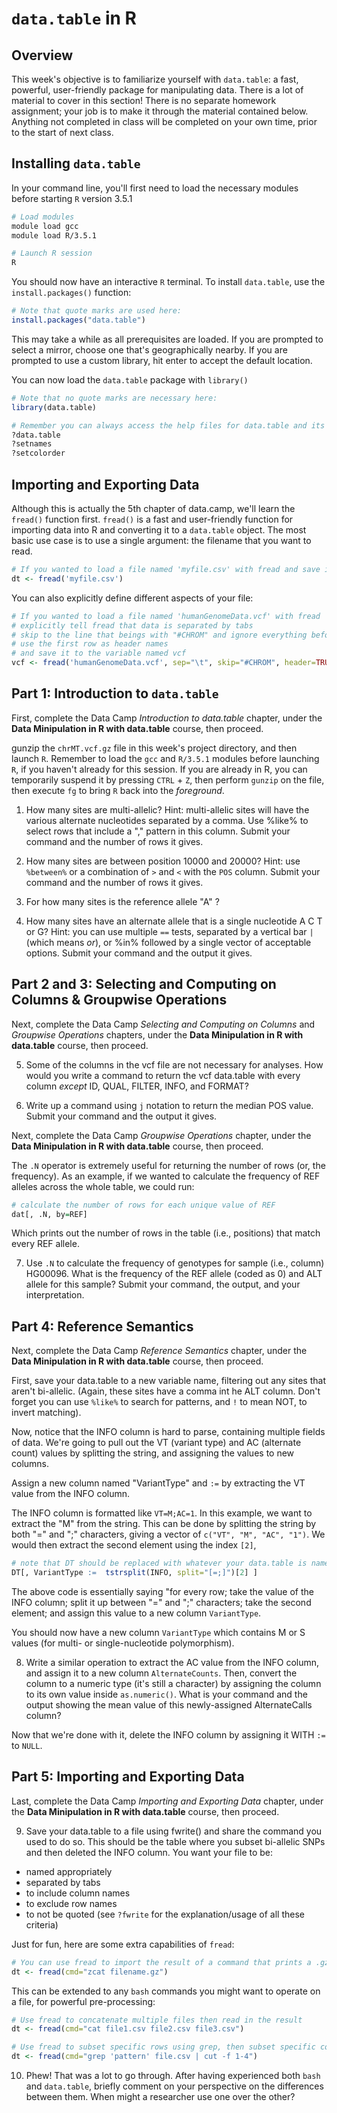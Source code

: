 # `data.table` in R

## Overview

This week's objective is to familiarize yourself with `data.table`: a fast, powerful, user-friendly package for manipulating data. There is a lot of material to cover in this section! There is no separate homework assignment; your job is to make it through the material contained below. Anything not completed in class will be completed on your own time, prior to the start of next class.

## Installing `data.table`

In your command line, you'll first need to load the necessary modules before starting `R` version 3.5.1

```bash
# Load modules
module load gcc
module load R/3.5.1

# Launch R session
R
```

You should now have an interactive `R` terminal. To install `data.table`, use the `install.packages()` function:

```R
# Note that quote marks are used here:
install.packages("data.table")
```


This may take a while as all prerequisites are loaded. If you are prompted to select a mirror, choose one that's geographically nearby. If you are prompted to use a custom library, hit enter to accept the default location.

You can now load the `data.table` package with `library()`

```R
# Note that no quote marks are necessary here:
library(data.table)

# Remember you can always access the help files for data.table and its functions with ?
?data.table
?setnames
?setcolorder
```

## Importing and Exporting Data

Although this is actually the 5th chapter of data.camp, we'll learn the `fread()` function first. `fread()` is a fast and user-friendly function for importing data into R and converting it to a `data.table` object. The most basic use case is to use a single argument: the filename that you want to read.

```R
# If you wanted to load a file named 'myfile.csv' with fread and save it to the variable named dt
dt <- fread('myfile.csv')
```

You can also explicitly define different aspects of your file:

```R
# If you wanted to load a file named 'humanGenomeData.vcf' with fread
# explicitly tell fread that data is separated by tabs
# skip to the line that beings with "#CHROM" and ignore everything before it
# use the first row as header names
# and save it to the variable named vcf
vcf <- fread('humanGenomeData.vcf', sep="\t", skip="#CHROM", header=TRUE, na.strings=".")
```

## Part 1: Introduction to `data.table`

First, complete the Data Camp *Introduction to data.table* chapter, under the **Data Minipulation in R with data.table** course, then proceed.

gunzip the `chrMT.vcf.gz` file in this week's project directory, and then launch `R`. Remember to load the `gcc` and `R/3.5.1` modules before launching `R`, if you haven't already for this session. If you are already in R, you can temporarily suspend it by pressing `CTRL` + `Z`, then perform `gunzip` on the file, then execute `fg` to bring `R` back into the *foreground*.

1. How many sites are multi-allelic? Hint: multi-allelic sites will have the various alternate nucleotides separated by a comma. Use %like% to select rows that include a "," pattern in this column. Submit your command and the number of rows it gives.

2. How many sites are between position 10000 and 20000? Hint: use `%between%` or a combination of `>` and `<` with the `POS` column. Submit your command and the number of rows it gives.

3. For how many sites is the reference allele "A" ?

4. How many sites have an alternate allele that is a single nucleotide A C T or G? Hint: you can use multiple `==` tests, separated by a vertical bar `|` (which means *or*), or %in% followed by a single vector of acceptable options. Submit your command and the output it gives.

## Part 2 and 3: Selecting and Computing on Columns & Groupwise Operations

Next, complete the Data Camp *Selecting and Computing on Columns* and *Groupwise Operations* chapters, under the **Data Minipulation in R with data.table** course, then proceed.

5. Some of the columns in the vcf file are not necessary for analyses. How would you write a command to return the vcf data.table with every column *except* ID, QUAL, FILTER, INFO, and FORMAT?

6. Write up a command using `j` notation to return the median POS value. Submit your command and the output it gives.

Next, complete the Data Camp *Groupwise Operations* chapter, under the **Data Minipulation in R with data.table** course, then proceed.

The `.N` operator is extremely useful for returning the number of rows (or, the frequency). As an example, if we wanted to calculate the frequency of REF alleles across the whole table, we could run:

```R
# calculate the number of rows for each unique value of REF
dat[, .N, by=REF]
```

Which prints out the number of rows in the table (i.e., positions) that match every REF allele.

7. Use `.N` to calculate the frequency of genotypes for sample (i.e., column) HG00096. What is the frequency of the REF allele (coded as 0) and ALT allele for this sample? Submit your command, the output, and your interpretation.

## Part 4: Reference Semantics

Next, complete the Data Camp *Reference Semantics* chapter, under the **Data Minipulation in R with data.table** course, then proceed.

First, save your data.table to a new variable name,  filtering out any sites that aren't bi-allelic. (Again, these sites have a comma int he ALT column. Don't forget you can use `%like%` to search for patterns, and `!` to mean NOT, to invert matching).

Now, notice that the INFO column is hard to parse, containing multiple fields of data. We're going to pull out the VT (variant type) and AC (alternate count) values by splitting the string, and assigning the values to new columns.

Assign a new column named "VariantType" and `:=` by extracting the VT value from the INFO column.

The INFO column is formatted like `VT=M;AC=1`. In this example, we want to extract the "M" from the string. This can be done by splitting the string by both "=" and ";" characters, giving a vector of `c("VT", "M", "AC", "1")`. We would then extract the second element using the index `[2]`,

```R
# note that DT should be replaced with whatever your data.table is named (the new one you saved, after filtering multi-allelic sites)
DT[, VariantType :=  tstrsplit(INFO, split="[=;]")[2] ]
```

The above code is essentially saying "for every row; take the value of the INFO column; split it up between "=" and ";" characters; take the second element; and assign this value to a new column `VariantType`.

You should now have a new column `VariantType` which contains M or S values (for multi- or single-nucleotide polymorphism).

8. Write a similar operation to extract the AC value from the INFO column, and assign it to a new column `AlternateCounts`. Then, convert the column to a numeric type (it's still a character) by assigning the column to its own value inside `as.numeric()`. What is your command and the output showing the mean value of this newly-assigned AlternateCalls column?


Now that we're done with it, delete the INFO column by assigning it WITH `:=` to `NULL`.

## Part 5: Importing and Exporting Data

Last, complete the Data Camp *Importing and Exporting Data* chapter, under the **Data Minipulation in R with data.table** course, then proceed.



9. Save your data.table to a file using fwrite() and share the command you used to do so. This should be the table where you subset bi-allelic SNPs and then deleted the INFO column. You want your file to be:
  * named appropriately
  * separated by tabs
  * to include column names
  * to exclude row names
  * to not be quoted (see `?fwrite` for the explanation/usage of all these criteria)


Just for fun, here are some extra capabilities of `fread`:

```R
# You can use fread to import the result of a command that prints a .gz file's contents, so you don't actually need to decompress the file to the disk
dt <- fread(cmd="zcat filename.gz")
```

This can be extended to any `bash` commands you might want to operate on a file, for powerful pre-processing:

```R
# Use fread to concatenate multiple files then read in the result
dt <- fread(cmd="cat file1.csv file2.csv file3.csv")
```

```R
# Use fread to subset specific rows using grep, then subset specific columns using cut
dt <- fread(cmd="grep 'pattern' file.csv | cut -f 1-4")
```


10. Phew! That was a lot to go through. After having experienced both `bash` and `data.table`, briefly comment on your perspective on the differences between them. When might a researcher use one over the other?

